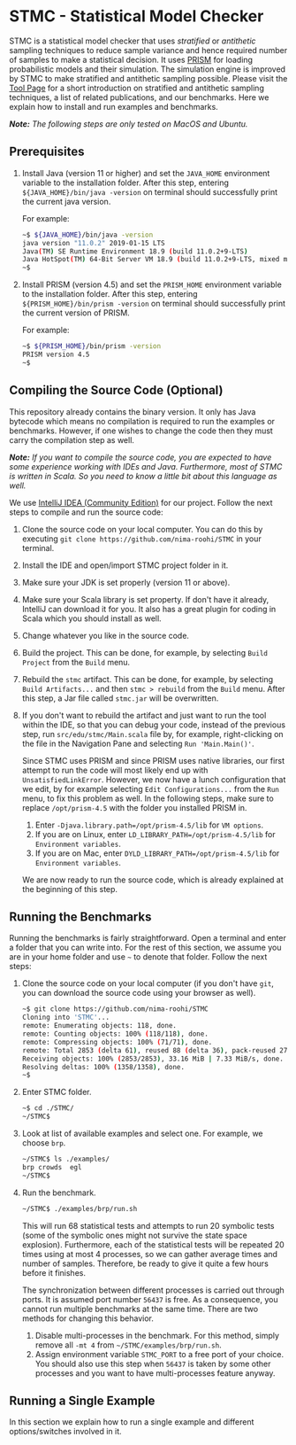 STMC - Statistical Model Checker
================================

STMC is a statistical model checker that uses _stratified_ or _antithetic_ sampling techniques to 
reduce sample variance and hence required number of samples to make a statistical decision.
It uses [PRISM](https://www.prismmodelchecker.org/) for loading probabilistic models and their simulation.
The simulation engine is improved by STMC to make stratified and antithetic sampling possible.
Please visit the [Tool Page](https://github.com/nima-roohi/STMC) for 
a short introduction on stratified and antithetic sampling techniques,
a list of related publications, and
our benchmarks. 
Here we explain how to install and run examples and benchmarks.

**_Note:_**
_The following steps are only tested on MacOS and Ubuntu._   


Prerequisites
-------------

1. Install Java (version 11 or higher) and 
    set the `JAVA_HOME` environment variable to the installation folder.
    After this step, entering `${JAVA_HOME}/bin/java -version` on terminal should 
    successfully print the current java version.
    
    For example:
    ```sh
    ~$ ${JAVA_HOME}/bin/java -version
    java version "11.0.2" 2019-01-15 LTS
    Java(TM) SE Runtime Environment 18.9 (build 11.0.2+9-LTS)
    Java HotSpot(TM) 64-Bit Server VM 18.9 (build 11.0.2+9-LTS, mixed mode)
    ~$ 
    ``` 
1. Install PRISM (version 4.5) and 
    set the `PRISM_HOME` environment variable to the installation folder.
    After this step, entering `${PRISM_HOME}/bin/prism -version` on terminal should 
    successfully print the current version of PRISM.
    
    For example:
    ```sh
    ~$ ${PRISM_HOME}/bin/prism -version
    PRISM version 4.5
    ~$ 
    ``` 

Compiling the Source Code (Optional)
------------------------------------

This repository already contains the binary version.
It only has Java bytecode which means no compilation is required to run 
the examples or benchmarks.
However, if one wishes to change the code then they must carry the compilation step as well.

**_Note:_**
_If you want to compile the source code, you are expected to have some experience working with IDEs and Java._
_Furthermore, most of STMC is written in Scala. So you need to know a little bit about this language as well._   

We use [IntelliJ IDEA (Community Edition)](https://www.jetbrains.com/idea/download/#section=mac)
for our project. 
Follow the next steps to compile and run the source code:

1. Clone the source code on your local computer.
    You can do this by executing `git clone https://github.com/nima-roohi/STMC` in your terminal.
1. Install the IDE and open/import STMC project folder in it.
1. Make sure your JDK is set properly (version 11 or above).
1. Make sure your Scala library is set property. 
    If don't have it already, IntelliJ can download it for you.
    It also has a great plugin for coding in Scala which you should install as well.
1. Change whatever you like in the source code.
1. Build the project.
    This can be done, for example, by selecting `Build Project` from the `Build` menu.
1. Rebuild the `stmc` artifact.
    This can be done, for example, by selecting `Build Artifacts...` and then `stmc > rebuild`
    from the `Build` menu.
    After this step, a Jar file called `stmc.jar` will be overwritten.
1. If you don't want to rebuild the artifact and just want to run the tool within the IDE, 
    so that you can debug your code, instead of the previous step, run 
    `src/edu/stmc/Main.scala` file by, for example, right-clicking on the file in the Navigation Pane
    and selecting `Run 'Main.Main()'`.
    
    Since STMC uses PRISM and since PRISM uses native libraries, our first attempt to run the code
    will most likely end up with `UnsatisfiedLinkError`. However, we now have a lunch configuration 
    that we edit, by for example selecting `Edit Configurations...` from the `Run` menu, to fix this 
    problem as well. In the following steps, make sure to replace `/opt/prism-4.5` with the folder 
    you installed PRISM in.
    1. Enter `-Djava.library.path=/opt/prism-4.5/lib` for `VM options`.         
    1. If you are on Linux, enter `LD_LIBRARY_PATH=/opt/prism-4.5/lib` for `Environment variables`.
    1. If you are on Mac, enter `DYLD_LIBRARY_PATH=/opt/prism-4.5/lib` for `Environment variables`.
    
    We are now ready to run the source code, which is already explained at the beginning of this step.

Running the Benchmarks
----------------------

Running the benchmarks is fairly straightforward.
Open a terminal and enter a folder that you can write into.
For the rest of this section, we assume you are in your home folder and use `~` to denote that folder.
Follow the next steps:

1. Clone the source code on your local computer
    (if you don't have `git`, you can download the source code using your browser as well).
    ```sh
    ~$ git clone https://github.com/nima-roohi/STMC
    Cloning into 'STMC'...
    remote: Enumerating objects: 118, done.
    remote: Counting objects: 100% (118/118), done.
    remote: Compressing objects: 100% (71/71), done.
    remote: Total 2853 (delta 61), reused 88 (delta 36), pack-reused 2735
    Receiving objects: 100% (2853/2853), 33.16 MiB | 7.33 MiB/s, done.
    Resolving deltas: 100% (1358/1358), done.
    ~$ 
    ```
1. Enter STMC folder.
    ```sh
    ~$ cd ./STMC/
    ~/STMC$
    ```
1. Look at list of available examples and select one. For example, we choose `brp`.
    ```sh
    ~/STMC$ ls ./examples/
    brp	crowds	egl
    ~/STMC$ 
    ```
1. Run the benchmark.
    ```sh
    ~/STMC$ ./examples/brp/run.sh 
    ```
   This will run 68 statistical tests and attempts to run 20 symbolic tests
   (some of the symbolic ones might not survive the state space explosion).
   Furthermore, each of the statistical tests will be repeated 20 times using at 
   most 4 processes, so we can gather average times and number of samples.
   Therefore, be ready to give it quite a few hours before it finishes.
   
   The synchronization between different processes is carried out through ports.
   It is assumed port number `56437` is free. As a consequence, you cannot run 
   multiple benchmarks at the same time. There are two methods for changing this 
   behavior.
   1. Disable multi-processes in the benchmark.
      For this method, simply remove all `-mt 4` from `~/STMC/examples/brp/run.sh`.
   1. Assign environment variable `STMC_PORT` to a free port of your choice. You 
      should also use this step when `56437` is taken by some other processes and 
      you want to have multi-processes feature anyway.


Running a Single Example
------------------------      

In this section we explain how to run a single example and different options/switches involved in it. 